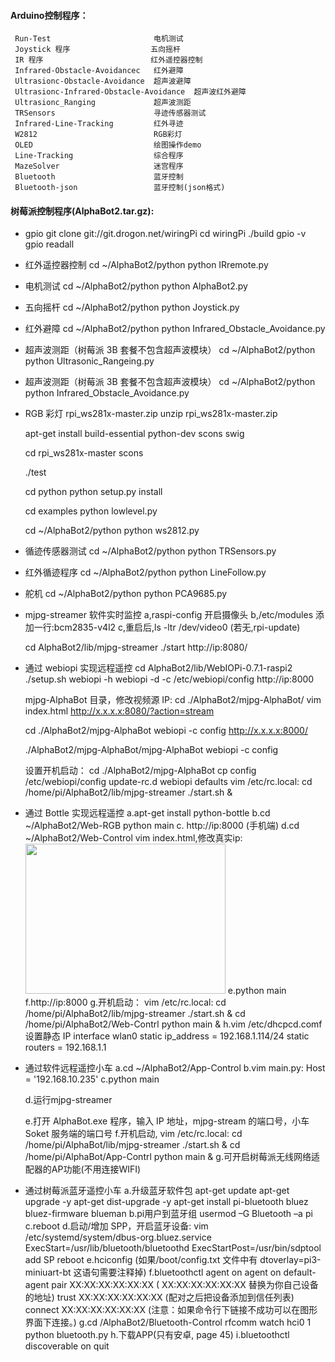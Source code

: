 <!--
author: hack0072008
head: http://www.etcunion.com/static/logo1_128x128.jpg
date: 2018-12-17
title: 树莓派3b+_控制模块列表
tags: alphaBot2,3b+
images: http://www.etcunion.com/static/logo1_128x128.jpg
category: 3b+
status: publish
summary: 树莓派3b+使用AlphaBot2各模块
-->





#### Arduino控制程序：
     Run-Test                       电机测试
     Joystick 程序                  五向摇杆
     IR 程序                        红外遥控器控制
     Infrared-Obstacle-Avoidancec   红外避障
     Ultrasionc-Obstacle-Avoidance  超声波避障
     Ultrasionc-Infrared-Obstacle-Avoidance  超声波红外避障
     Ultrasionc_Ranging             超声波测距
     TRSensors                      寻迹传感器测试
     Infrared-Line-Tracking         红外寻迹
     W2812                          RGB彩灯
     OLED                           绘图操作demo
     Line-Tracking                  综合程序
     MazeSolver                     迷宫程序
     Bluetooth                      蓝牙控制
     Bluetooth-json                 蓝牙控制(json格式)

#### 树莓派控制程序(AlphaBot2.tar.gz):
- gpio
     git clone git://git.drogon.net/wiringPi
     cd wiringPi
     ./build
     gpio -v
     gpio readall
- 红外遥控器控制
     cd ~/AlphaBot2/python
     python IRremote.py
- 电机测试
     cd ~/AlphaBot2/python
     python AlphaBot2.py
- 五向摇杆
     cd ~/AlphaBot2/python
     python Joystick.py
- 红外避障
     cd ~/AlphaBot2/python
     python Infrared_Obstacle_Avoidance.py
- 超声波测距（树莓派 3B 套餐不包含超声波模块）
     cd ~/AlphaBot2/python
     python Ultrasonic_Rangeing.py
- 超声波测距（树莓派 3B 套餐不包含超声波模块）
     cd ~/AlphaBot2/python
     python Infrared_Obstacle_Avoidance.py
- RGB 彩灯
     rpi_ws281x-master.zip
     unzip rpi_ws281x-master.zip
     
     apt-get install build-essential python-dev scons swig
     
     cd rpi_ws281x-master
     scons
     
     ./test
     
     cd python
     python setup.py install
     
     cd examples
     python lowlevel.py
     
     cd ~/AlphaBot2/python
     python ws2812.py
- 循迹传感器测试
     cd ~/AlphaBot2/python
     python TRSensors.py
- 红外循迹程序
     cd ~/AlphaBot2/python
     python LineFollow.py
- 舵机
     cd ~/AlphaBot2/python
     python PCA9685.py
- mjpg-streamer 软件实时监控
     a,raspi-config 开启摄像头
     b,/etc/modules 添加一行:bcm2835-v4l2
     c,重启后,ls -ltr /dev/video0
     (若无,rpi-update)
     
     cd AlphaBot2/lib/mjpg-streamer
     ./start
     http://ip:8080/
- 通过 webiopi 实现远程遥控
     cd AlphaBot2/lib/WebIOPi-0.7.1-raspi2
     ./setup.sh
     webiopi -h
     webiopi -d -c /etc/webiopi/config
     http://ip:8000
     
     mjpg-AlphaBot 目录，修改视频源 IP:
     cd ./AlphaBot2/mjpg-AlphaBot/
     vim index.html
     http://x.x.x.x:8080/?action=stream
     
     cd ./AlphaBot2/mjpg-AlphaBot
     webiopi -c config
     http://x.x.x.x:8000/
     
     ./AlphaBot2/mjpg-AlphaBot/mjpg-AlphaBot
     webiopi -c config
     
     设置开机启动：
     cd ./AlphaBot2/mjpg-AlphaBot
     cp config /etc/webiopi/config
     update-rc.d webiopi defaults
     vim /etc/rc.local:
         cd /home/pi/AlphaBot2/lib/mjpg-streamer
         ./start.sh &
- 通过 Bottle 实现远程遥控
     a.apt-get install python-bottle
     b.cd ~/AlphaBot2/Web-RGB
       python main
     c. http://ip:8000
       (手机端)
     d.cd ~/AlphaBot2/Web-Control
       vim index.html,修改真实ip:
       <img width="320" height="240" src="http://192.168.10.235:8080/?action=stream">
     e.python main
     f.http://ip:8000
     g.开机启动：
       vim /etc/rc.local:
         cd /home/pi/AlphaBot2/lib/mjpg-streamer
         ./start.sh &
         cd /home/pi/AlphaBot2/Web-Contrl
         python main &
     h.vim /etc/dhcpcd.comf 设置静态 IP
         interface wlan0
         static ip_address = 192.168.1.114/24
         static routers = 192.168.1.1
- 通过软件远程遥控小车
     a.cd ~/AlphaBot2/App-Control
     b.vim main.py:
       Host = '192.168.10.235'
     c.python main
     
     d.运行mjpg-streamer
     
     e.打开 AlphaBot.exe 程序，输入 IP 地址，mjpg-stream 的端口号，小车 Soket 服务端的端口号
     f.开机启动, vim /etc/rc.local:
       cd /home/pi/AlphaBot/lib/mjpg-streamer
       ./start.sh &
       cd /home/pi/AlphaBot/App-Contrl
       python main &
     g.可开启树莓派无线网络适配器的AP功能(不用连接WIFI)
- 通过树莓派蓝牙遥控小车
     a.升级蓝牙软件包
       apt-get update
       apt-get upgrade -y
       apt-get dist-upgrade -y
       apt-get install pi-bluetooth bluez bluez-firmware blueman
     b.pi用户到蓝牙组 
       usermod –G Bluetooth –a pi
     c.reboot
     d.启动/增加 SPP，开启蓝牙设备:
       vim /etc/systemd/system/dbus-org.bluez.service
         ExecStart=/usr/lib/bluetooth/bluetoothd
         ExecStartPost=/usr/bin/sdptool add SP
       reboot
     e.hciconfig
       (如果/boot/config.txt 文件中有 dtoverlay=pi3-miniuart-bt 这语句需要注释掉)
     f.bluetoothctl
       agent on
       agent on
       default-agent
       pair XX:XX:XX:XX:XX:XX ( XX:XX:XX:XX:XX:XX 替换为你自己设备的地址)
       trust XX:XX:XX:XX:XX:XX (配对之后把设备添加到信任列表)
       connect XX:XX:XX:XX:XX:XX
       (注意：如果命令行下链接不成功可以在图形界面下连接。)
     g.cd /AlphaBot2/Bluetooth-Control
       rfcomm watch hci0 1 python bluetooth.py
     h.下载APP(只有安卓, page 45)
     i.bluetoothctl
       discoverable on
       quit
      
      
      
      
